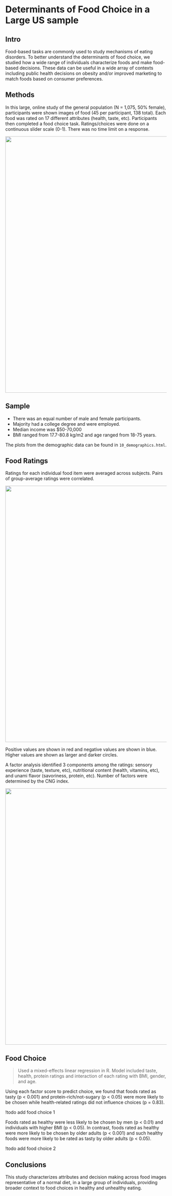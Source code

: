 # Determinants of Food Choice in a Large US sample

## Intro

Food-based tasks are commonly used to study mechanisms of eating disorders. To better understand the determinants of food choice, we studied how a wide range of individuals characterize foods and make food-based decisions. These data can be useful in a wide array of contexts including public health decisions on obesity and/or improved marketing to match foods based on consumer preferences.

## Methods

In this large, online study of the general population (N = 1,075, 50% female), participants were shown images of food (45 per participant, 138 total). Each food was rated on 17 different attributes (health, taste, etc). Participants then completed a food choice task. Ratings/choices were done on a continuous slider scale (0-1). There was no time limit on a response.

<p align="center">
  <img src="https://github.com/czarrar/food_choice/blob/master/methods.png" width="800" >
</p>

## Sample

* There was an equal number of male and female participants.
* Majority had a college degree and were employed.
* Median income was $50-70,000
* BMI ranged from 17.7-80.8 kg/m2 and age ranged from 18-75 years.

The plots from the demographic data can be found in `10_demographics.html`.

## Food Ratings

Ratings for each individual food item were averaged across subjects. Pairs of group-average ratings were correlated.

<p align="center">
  <img src="https://github.com/czarrar/food_choice/blob/master/food_rating_correlations.png" width="800" >
</p>

Positive values are shown in red and negative values are shown in blue. Higher values are shown as larger and darker circles.

A factor analysis identified 3 components among the ratings: sensory experience (taste, texture, etc), nutritional content (health, vitamins, etc), and unami flavor (savoriness,  protein, etc). Number of factors were determined by the CNG index.

<p align="center">
  <img src="https://github.com/czarrar/food_choice/blob/master/food_rating_factors.png" width="800" >
</p>


## Food Choice

> Used a mixed-effects linear regression in R. Model included taste, health, protein ratings and interaction of each rating with BMI, gender, and age.

Using each factor score to predict choice, we found that foods rated as tasty (p < 0.001) and protein-rich/not-sugary (p < 0.05) were more likely to be chosen while health-related ratings did not influence choices (p = 0.83).

!todo add food choice 1

Foods rated as healthy were less likely to be chosen by men (p < 0.01) and individuals with higher BMI (p < 0.05). In contrast, foods rated as healthy were more likely to be chosen by older adults (p < 0.001) and such healthy foods were more likely to be rated as tasty by older adults (p < 0.05).

!todo add food choice 2

## Conclusions

This study characterizes attributes and decision making across food images representative of a normal diet, in a large group of individuals, providing broader context to food choices in healthy and unhealthy eating.
